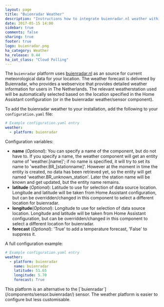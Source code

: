 ```yaml
---
layout: page
title: "Buienradar Weather"
description: "Instructions how to integrate buienradar.nl weather within Home Assistant."
date: 2017-05-15 14:00
sidebar: true
comments: false
sharing: true
footer: true
logo: buienradar.png
ha_category: Weather
ha_release: 0.44
ha_iot_class: "Cloud Polling"
---
```


The `buienradar` platform uses [buienradar.nl](http://buienradar.nl/) as an source for current meteorological data for your location. The weather forecast is delivered by Buienradar, who provides a webservice that provides detailed weather information for users in The Netherlands.
The relevant weatherstation used will be automatically selected based on the location specified in the Home Assistant configuration (or in the buienradar weather/sensor component).

To add the buienradar weather to your installation, add the following to your `configuration.yaml` file:

```yaml
# Example configuration.yaml entry
weather:
  - platform: buienradar
```

Configuration variables:

- **name** (*Optional*): You can specify a name of the component, but do not have to. If you specify a name, the weather component will get an entity name of 'weather.[name]'; if no name is specified, it will try to set its name to 'weather.BR_[stationname]'. However at the moment in time the entity is created, no data has been retrieved yet, so the entity will get named 'weather.BR_unknown_station'. Later the station name will be known and get updated, but the entity name remains.
- **latitude** (*Optional*): Latitude to use for selection of data source location. Longitude and latitude will be taken from Home Assistant configuration, but can be overridden/changed in this component to select a different location for buienradar.
- **longitude**(*Optional*): Longitude to use for selection of data source location. Longitude and latitude will be taken from Home Assistant configuration, but can be overridden/changed in this component to select a different location for buienradar.
- **forecast** (*Optional*): 'True' to add a temperature forecast, 'False' to suppress it.


A full configuration example:

```yaml
# Example configuration.yaml entry
weather:
  - platform: buienradar
    name: buienradar
    latitude: 51.65
    longitude: 5.70
    forecast: True
```

<p class='note'>
This platform is an alternative to the [`buienradar`](/components/sensor.buienradar/) sensor.
The weather platform is easier to configure but less customisable.
</p>
